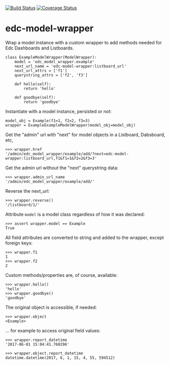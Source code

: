 [![Build Status](https://travis-ci.org/clinicedc/edc-model-wrapper.svg?branch=develop)](https://travis-ci.org/clinicedc/edc-model-wrapper) [![Coverage Status](https://coveralls.io/repos/github/clinicedc/edc-model-wrapper/badge.svg?branch=develop)](https://coveralls.io/github/clinicedc/edc-model-wrapper?branch=develop)

# edc-model-wrapper

Wrap a model instance with a custom wrapper to add methods needed for Edc Dashboards and Listboards.

    class ExampleModelWrapper(ModelWrapper):
        model = 'edc_model_wrapper.example'
        next_url_name = 'edc-model-wrapper:listboard_url'
        next_url_attrs = ['f1']
        querystring_attrs = ['f2', 'f3']
    
        def hello(self):
            return 'hello'
        
        def goodbye(self):
            return 'goodbye'

Instantiate with a model instance, persisted or not:

    model_obj = Example(f1=1, f2=2, f3=3) 
    wrapper = ExampleExampleModelWrapper(model_obj=model_obj)
    
Get the "admin" url with "next" for model objects in a Listboard, Dabsboard, etc,

    >>> wrapper.href
    '/admin/edc_model_wrapper/example/add/?next=edc-model-wrapper:listboard_url,f1&f1=1&f2=2&f3=3'

Get the admin url without the "next" querystring data:

    >>> wrapper.admin_url_name
    '/admin/edc_model_wrapper/example/add/'

Reverse the next_url:

    >>> wrapper.reverse()
    '/listboard/1/'


Attribute `model` is a model class regardless of how it was declared:

    >>> assert wrapper.model == Example
    True


All field attributes are converted to string and added to the wrapper, except foreign keys:

    >>> wrapper.f1
    1
    >>> wrapper.f2
    2

    
Custom methods/properties are, of course, available:

    >>> wrapper.hello()
    'hello'
    >>> wrapper.goodbye()
    'goodbye'


The original object is accessible, if needed:

    >>> wrapper.object
    <Example>

... for example to access original field values:

    >>> wrapper.report_datetime
    '2017-06-01 15:04:41.760296'
    
    >>> wrapper.object.report_datetime
    datetime.datetime(2017, 6, 1, 15, 4, 55, 594512)

    
